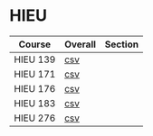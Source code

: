 # HIEU

| Course | Overall | Section |
| ------ | ------- | ------- |
| HIEU 139 | [csv](https://github.com/UCSD-Historical-Enrollment-Data/2024Spring/blob/main/overall/HIEU%20139.csv) |  |
| HIEU 171 | [csv](https://github.com/UCSD-Historical-Enrollment-Data/2024Spring/blob/main/overall/HIEU%20171.csv) |  |
| HIEU 176 | [csv](https://github.com/UCSD-Historical-Enrollment-Data/2024Spring/blob/main/overall/HIEU%20176.csv) |  |
| HIEU 183 | [csv](https://github.com/UCSD-Historical-Enrollment-Data/2024Spring/blob/main/overall/HIEU%20183.csv) |  |
| HIEU 276 | [csv](https://github.com/UCSD-Historical-Enrollment-Data/2024Spring/blob/main/overall/HIEU%20276.csv) |  |
